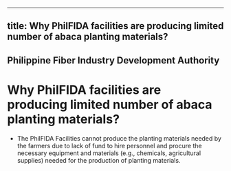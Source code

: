 --- 
 title: Why PhilFIDA facilities are producing limited number of abaca planting materials?
 ---

## Philippine Fiber Industry Development Authority

# Why PhilFIDA facilities are producing limited number of abaca planting materials?


 - The PhilFIDA Facilities cannot produce the planting materials needed by the farmers due to lack of fund to hire personnel and procure the necessary equipment and materials (e.g., chemicals, agricultural supplies) needed for the production of planting materials.
